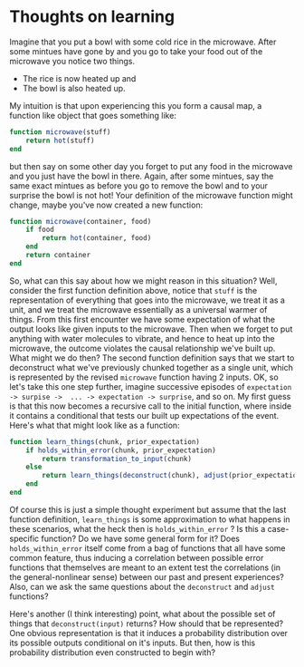 # Thoughts on learning

Imagine that you put a bowl with some cold rice in the microwave. After some mintues have gone by and you go to take your food out of the microwave you notice two things. 

  * The rice is now heated up and 
  * The bowl is also heated up. 
  
My intuition is that upon experiencing this you form a causal map, a function like object that goes something like: 

```julia
function microwave(stuff) 
    return hot(stuff)
end
```

but then say on some other day you forget to put any food in the microwave and you just have the bowl in there. Again, after some mintues, say the same exact mintues as before you go to remove the bowl and to your surprise the bowl is not hot! Your definition of the microwave function might change, maybe you've now created a new function:

```julia
function microwave(container, food)
    if food
        return hot(container, food)
    end
    return container
end
```

So, what can this say about how we might reason in this situation? Well, consider the first function definition above, notice that `stuff` is the representation of everything that goes into the microwave, we treat it as a unit, and we treat the microwave essentially as a universal warmer of things. From this first encounter we have some expectation of what the output looks like given inputs to the microwave. Then when we forget to put anything with water molecules to vibrate, and hence to heat up into the microwave, the outcome violates the causal relationship we've built up. What might we do then? The second function definition says that we start to deconstruct what we've previously chunked together as a single unit, which is represented by the revised `microwave` function having 2 inputs. OK, so let's take this one step further, imagine successive episodes of `expectation -> surpise ->  ... -> expectation -> surprise`, and so on. My first guess is that this now becomes a recursive call to the initial function, where inside it contains a conditional that tests our built up expectations of the event. Here's what that might look like as a function:  

```julia
function learn_things(chunk, prior_expectation)
    if holds_within_error(chunk, prior_expectation)
        return transformation_to_input(chunk)
    else
        return learn_things(deconstruct(chunk), adjust(prior_expectation))
    end
end
```

Of course this is just a simple thought experiment but assume that the last function definition, `learn_things` is some approximation to what happens in these scenarios, what the heck then is `holds_within_error` ? Is this a case-specific function? Do we have some general form for it? Does `holds_within_error` itself come from a bag of functions that all have some common feature, thus inducing a correlation between possible error functions that themselves are meant to an extent test the correlations (in the general-nonlinear sense) between our past and present experiences? Also, can we ask the same questions about the `deconstruct` and `adjust` functions? 

Here's another (I think interesting) point, what about the possible set of things that `deconstruct(input)` returns? How should that be represented? One obvious representation is that it induces a probability distribution over its possible outputs conditional on it's inputs. But then, how is this probability distribution even constructed to begin with? 
